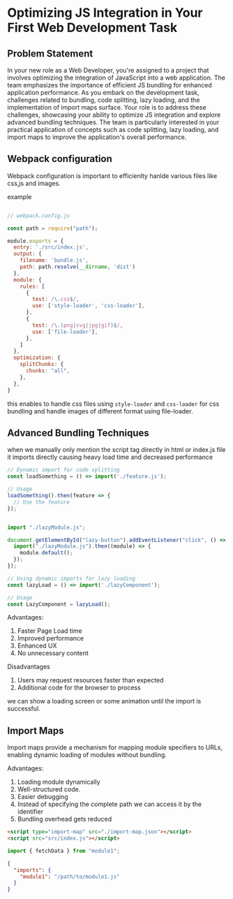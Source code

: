 # Optimizing JS Integration in Your First Web Development Task

## Problem Statement

In your new role as a Web Developer, you're assigned to a project that involves optimizing the integration of JavaScript into a web application. The team emphasizes the importance of efficient JS bundling for enhanced application performance. As you embark on the development task, challenges related to bundling, code splitting, lazy loading, and the implementation of import maps surface. Your role is to address these challenges, showcasing your ability to optimize JS integration and explore advanced bundling techniques. The team is particularly interested in your practical application of concepts such as code splitting, lazy loading, and import maps to improve the application's overall performance.

## Webpack configuration

Webpack configuration is important to efficienlty hanlde various files like css,js and images.

example

```javascript

// webpack.config.js

const path = require("path");

module.exports = {
  entry: './src/index.js',
  output: {
    filename: 'bundle.js',
    path: path.resolve(__dirname, 'dist')
  },
  module: {
    rules: [
      {
        test: /\.css$/,
        use: ['style-loader', 'css-loader'],
      },
      {
        test: /\.(png|svg|jpg|gif)$/,
        use: ['file-loader'],
      },
    ]
  },
  optimization: {
    splitChunks: {
      chunks: "all",
    },
  },
}

```

this enables to handle css files using `style-loader` and `css-loader` for css bundling and handle images of different format using file-loader.



## Advanced Bundling Techniques


when we manually only mention the script tag directly in html or index.js file it imports directly causing heavy load time and decreased performance

```javascript
// Dynamic import for code splitting
const loadSomething = () => import('./feature.js');

// Usage
loadSomething().then(feature => {
  // Use the feature
});

```

```javascript

import "./lazyModule.js";

document.getElementById("lazy-button").addEventListener("click", () => {
  import("./lazyModule.js").then((module) => {
    module.default();
  });
});
```

```javascript
// Using dynamic imports for lazy loading
const lazyLoad = () => import('./lazyComponent');

// Usage
const LazyComponent = lazyLoad();


```

Advantages:
1. Faster Page Load time
2. Improved performance
3. Enhanced UX
4. No unnecessary content

Disadvantages
1. Users may request resources faster than expected
2. Additional code for the browser to process

we can show a loading screen or some animation until the import is successful. 

## Import Maps

Import maps provide a mechanism for mapping module specifiers to URLs, enabling dynamic loading of modules without bundling.

Advantages:
1. Loading module dynamically
2. Well-structured code.
3. Easier debugging
4. Instead of specifying the complete path we can access it by the identifier
5. Bundling overhead gets reduced

```html
<script type="import-map" src="./import-map.json"></script>
<script src="src/index.js"></script>
```

```src/index.js
import { fetchData } from "module1";
```

```import-map.json
{
  "imports": {
    "module1": "/path/to/module1.js"
  }
}
```
















